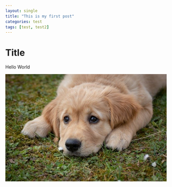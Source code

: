 ```yaml
---
layout: single
title: "This is my first post"
categories: test
tags: [test, test2]
---
```


# Title

Hello World

![dog](/images/2021-01-13-first-posting/dog.jpg)
